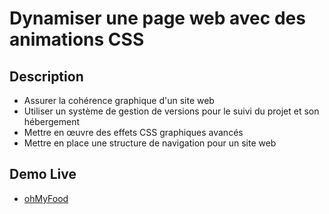 # Dynamiser une page web avec des animations CSS

## Description

- Assurer la cohérence graphique d'un site web
- Utiliser un système de gestion de versions pour le suivi du projet et son hébergement
- Mettre en œuvre des effets CSS graphiques avancés
- Mettre en place une structure de navigation pour un site web

## Demo Live

* [ohMyFood](https://webnume.github.io/Y.GABA_3_18032021/)